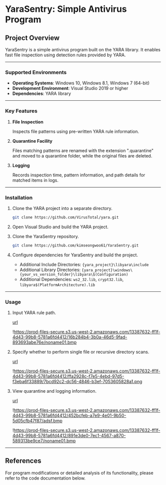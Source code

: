 # YaraSentry: Simple Antivirus Program

## Project Overview

YaraSentry is a simple antivirus program built on the YARA library. It enables fast file inspection using detection rules provided by YARA.

---

### Supported Environments

- **Operating Systems**: Windows 10, Windows 8.1, Windows 7 (64-bit)
- **Development Environment**: Visual Studio 2019 or higher
- **Dependencies**: YARA library

---

### Key Features

1. **File Inspection**
    
    Inspects file patterns using pre-written YARA rule information.
    
2. **Quarantine Facility**
    
    Files matching patterns are renamed with the extension ".quarantine" and moved to a quarantine folder, while the original files are deleted.
    
3. **Logging**
    
    Records inspection time, pattern information, and path details for matched items in logs.
    

---

### Installation

1. Clone the YARA project into a separate directory.
    
    ```bash
    git clone https://github.com/VirusTotal/yara.git
    ```
    
2. Open Visual Studio and build the YARA project.
3. Clone the YaraSentry repository.
    
    ```bash
    git clone https://github.com/kimseongwoo61/YaraSentry.git
    ```
    
4. Configure dependencies for YaraSentry and build the project.
    - Additional Include Directories: `{yara_project}\libyara\include`
    - Additional Library Directories: `{yara_project}\windows\{your_vs_version_folder}\libyara\$(Configuration)`
    - Additional Dependencies: `ws2_32.lib`, `crypt32.lib`, `libyara$(PlatformArchitecture).lib`

---

### Usage

1. Input YARA rule path.
    
    [url](notion://www.notion.so/url)
    
    !https://prod-files-secure.s3.us-west-2.amazonaws.com/13387632-ff1f-4d43-99b8-5781a6fd4412/16b284b4-3b0a-46d5-9fad-893693abe76e/noname01.bmp
    
2. Specify whether to perform single file or recursive directory scans.
    
    [url](notion://www.notion.so/url)
    
    !https://prod-files-secure.s3.us-west-2.amazonaws.com/13387632-ff1f-4d43-99b8-5781a6fd4412/ffa2928c-f7e5-4ebd-97d5-f3eba6f33889/7bcd92c2-dc56-4846-b3ef-7053605828a1.png
    
3. View quarantine and logging information.
    
    [url](notion://www.notion.so/url)
    
    !https://prod-files-secure.s3.us-west-2.amazonaws.com/13387632-ff1f-4d43-99b8-5781a6fd4412/452bcfeb-a7e9-4e01-9b50-5d05cfb47f87/adsf.bmp
    
    !https://prod-files-secure.s3.us-west-2.amazonaws.com/13387632-ff1f-4d43-99b8-5781a6fd4412/891e3de0-7ec1-4567-a870-589313be9ce7/noname01.bmp
    

---

## References

For program modifications or detailed analysis of its functionality, please refer to the code documentation below.
